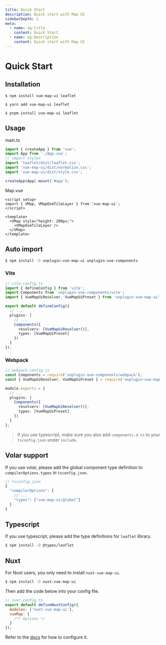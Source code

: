 ```yaml
---
title: Quick Start
description: Quick start with Map UI
sidebarDepth: 1
meta:
  - name: og:title
    content: Quick Start
  - name: og:description
    content: Quick start with Map UI
---
```


# Quick Start

## Installation

<CodeGroup>
  <CodeGroupItem title="NPM" active>

```bash:no-line-numbers
$ npm install vue-map-ui leaflet
```

  </CodeGroupItem>

  <CodeGroupItem title="YARN">

```bash:no-line-numbers
$ yarn add vue-map-ui leaflet
```

  </CodeGroupItem>

  <CodeGroupItem title="PNPM">

```bash:no-line-numbers
$ pnpm install vue-map-ui leaflet
```

  </CodeGroupItem>
</CodeGroup>

## Usage

main.ts

```ts
import { createApp } from 'vue';
import App from './App.vue';
// import styles
import 'leaflet/dist/leaflet.css';
import 'vue-map-ui/dist/normalize.css';
import 'vue-map-ui/dist/style.css';

createApp(App).mount('#app');
```

Map.vue

```vue
<script setup>
import { VMap, VMapOsmTileLayer } from 'vue-map-ui';
</script>

<template>
  <VMap style="height: 200px;">
    <VMapOsmTileLayer />
  </VMap>
</template>
```

## Auto import

```bash
$ npm install -D unplugin-vue-map-ui unplugin-vue-components
```

### Vite

```ts
// vite.config.ts
import { defineConfig } from 'vite';
import Components from 'unplugin-vue-components/vite';
import { VueMapUiResolver, VueMapUiPreset } from 'unplugin-vue-map-ui';

export default defineConfig({
  // ...
  plugins: [
    // ...
    Components({
      resolvers: [VueMapUiResolver()],
      types: [VueMapUiPreset]
    })
  ]
});
```

### Webpack

```ts
// webpack.config.js
const Components = require('unplugin-vue-components/webpack');
const { VueMapUiResolver, VueMapUiPreset } = require('unplugin-vue-map-ui');

module.exports = {
  // ...
  plugins: [
    Components({
      resolvers: [VueMapUiResolver()],
      types: [VueMapUiPreset]
    })
  ]
};
```

> If you use typescript, make sure you also add `components.d.ts` to your `tsconfig.json` under `include`.

## Volar support

If you use volar, please add the global component type definition to `compilerOptions.types` in `tsconfig.json`.

```js
// tsconfig.json
{
  "compilerOptions": {
    // ...
    "types": ["vue-map-ui/global"]
  }
}
```

## Typescript

If you use typescript, please add the type definitions for `leaflet` library.

```bash
$ npm install -D @types/leaflet
```

## Nuxt

For Nuxt users, you only need to install `nuxt-vue-map-ui`.

```bash
$ npm install -D nuxt-vue-map-ui
```

Then add the code below into your config file.

```js
// nuxt.config.ts
export default defineNuxtConfig({
  modules: ['nuxt-vue-map-ui'],
  vueMap: {
    /** Options */
  }
});
```

Refer to the [docs](https://github.com/nikolaynau/nuxt-vue-map-ui#readme) for how to configure it.
